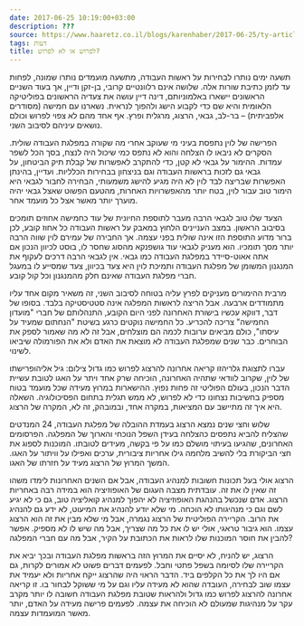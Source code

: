 ```yaml
---
date: 2017-06-25 10:19:00+03:00
description: ???
source: https://www.haaretz.co.il/blogs/karenhaber/2017-06-25/ty-article/0000017f-f8dd-d460-afff-fbfff85a0000
tags: דעות
title: לפרוש או לא לפרוש?
---
```


תשעה ימים נותרו לבחירות על ראשות העבודה, מתשעה מועמדים נותרו שמונה, לפחות עד לזמן כתיבת שורות אלה. שלושה אינם רלוונטיים קרובי, בן-זקן ודיין, אך בעוד השניים הראשונים יישארו באלמוניותם, דינה דיין עושה את צעדיה הראשונים בפוליטיקה הלאומית והיא שם כדי לקבוע הישג ולהפוך לנראית. נשארנו עם חמישה (מסודרים אלפביתית) – בר-לב, גבאי, הרצוג, מרגלית ופרץ. אף אחד מהם לא צפוי לפרוש וכולם נושאים עיניהם לסיבוב השני.

הפרישה של לוין נתפסת בעיני מי שעוקב אחרי מה שקורה במפלגת העבודה שולית. הסקרים לא ניבאו לו הצלחה והוא לא נתפס כמי שיכול היה לנצח, בסך הכל לשפר עמדות. ההימור על גבאי לא קטן, כדי להתקרב לאפשרות של קבלת תיק הביטחון, על גבאי גם לזכות בראשות העבודה וגם בניצחון בבחירות הכלליות. ועדיין, בהינתן האפשרות שבריצה לבד לוין לא היה מגיע להישג משמעותי, הבחירה לחבור לגבאי היא הימור טוב עבור לוין, בטח יותר מהאפשרויות האחרות, מהטעם הפשוט שאצל גבאי יהיה מוערך יותר מאשר אצל כל מועמד אחר.

הצעד שלו טוב לגבאי הרבה מעבר לתוספת החיונית של עוד כחמישה אחוזים תומכים בסיבוב הראשון. במצב העניינים הלחוץ במאבק על ראשות העבודה כל אחוז קובע, לכן ברור מדוע התוספת הזו אינה שולית בפני עצמה. אך החבירה של עמירם לוין שווה הרבה יותר מסך תומכיו. הוא מעניק לגבאי עוד גושפנקא מהסוג שחסר לו, בוסט לכיוון הנכון אם אתה אאוט-סיידר במפלגת העבודה כמו גבאי. אין לגבאי הרבה דרכים לעקוף את המנגנון המשומן של מפלגת העבודה ותמיכת לוין היא צעד בכיוון, צעד שמסייע לו במעגל חברי מפלגת העבודה שאינם חלק מהמנגנון וכל קול קובע.

מרבית ההימורים מעניקים לפרץ עליה בטוחה לסיבוב השני, זה משאיר מקום אחד עליו מתמודדים ארבעה. אבל הריצה לראשות המפלגה אינה סטטיסטיקה בלבד. בסופו של דבר, דווקא עכשיו בישורת האחרונה לפני היום הקובע, התנהלותם של חברי "מועדון החמישה" צריכה להכריע. כל החמישה נוקטים כרגע בשיטת "הנחתום שמעיד על עיסתו", כולם מביאים ערובות לכמה הם מוצלחים, אבל זה לא מה שאמור לספק את הבוחרים. כבר שנים שמפלגת העבודה לא מוצאת את האדם ולא את הפורמולה שיביאו לשינוי.

 עברו לתצוגת גלריהזו קריאה אחרונה להרצוג לפרוש כמו גדול צילום: גיל אליהופרישתו של לוין, שקרוב לוודאי שתהיה האחרונה, הוכיחה שרק אחד ויתר על האגו לטובת עשיית הדבר הנכון, בעולם הפוליטי זה פחות נפוץ. ההישארות במרוץ מעידה שכל מועמד בטוח מספיק בחשיבות נצחונו כדי לא לפרוש, לא ממש תגלית בתחום הפסיכולוגיה. השאלה היא איך זה מתיישב עם המציאות, במקרה אחד, ובמובהק, זה לא, המקרה של הרצוג.

שלוש וחצי שנים נמצא הרצוג בעמדת ההובלה של מפלגת העבודה, 24 המנדטים שהצליח להביא נתפסים כהצלחה בעידן השפל הנוכחי והארוך של המפלגה. הפרסומים האחרונים, שהגיעו בעיתוי מושלם כמו על פי בקשה, מעידים לטובתו. המוכנות לספוג את חצי הביקורת בלי להשיב מלחמה גילו אחריות ציבורית, ערכים ואפילו על וויתור על האגו. המשך המרוץ של הרצוג מעיד על חזרתו של האגו.

הרצוג אולי בעל תכונות חשובות למנהיג העבודה, אבל אם השנים האחרונות לימדו משהו זה שאין לו את זה. עובדתית מצבה העגום של האופוזיציה הוא במידה רבה באחריות הרצוג. אדם שנכשל בהנהגת האופוזיציה לא יהפוך למנהיג קואליציה טוב, גם כי לא יגיע לשם וגם כי מנהיגותו לא הוכחה. מי שלא יודע להנהיג את המיעוט, לא ידע גם להנהיג את הרוב. הקריירה הפוליטית של הרצוג נגמרה, אבל מי שלא מבין את זה הוא הרצוג עצמו. הוא גיבור טראגי, אולי יש לו את כל מה שצריך, אבל מה שיש לו לא מספיק. אפשר להבין את חוסר המוכנות שלו לראות את הכתובת על הקיר, אבל מה עם חברי המפלגה?

הרצוג, יש להניח, לא יסיים את המרוץ הזה בראשות מפלגת העבודה ובכך יביא את הקריירה שלו לסיומה בשפל פתטי וחבל. לפעמים דברים פשוט לא אמורים לקרות, גם אם היו לך את כל הקלפים ביד. הדבר הראוי היה שהרצוג ייקח אחריות ולא יעמיד את עצמו שוב לבחירה, העובדה שהוא לא מעידה עליו וגם על מי ששוקל לבחור בו. זו קריאה אחרונה להרצוג לפרוש כמו גדול ולהראות שטובת מפלגת העבודה חשובה לו יותר מקרב עקר על מנהיגות שמעולם לא הוכיחה את עצמה. לפעמים פרישה מעידה על האדם, יותר מאשר המועמדות עצמה.
